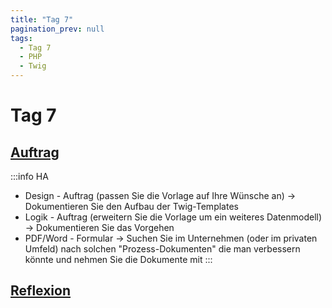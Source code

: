 ```yaml
---
title: "Tag 7"
pagination_prev: null
tags:
  - Tag 7
  - PHP
  - Twig
---
```


# Tag 7

## [Auftrag](./auftrag.md)

:::info HA
- Design - Auftrag (passen Sie die Vorlage auf Ihre Wünsche an) -> Dokumentieren Sie den Aufbau der Twig-Templates
- Logik - Auftrag (erweitern Sie die Vorlage um ein weiteres Datenmodell) -> Dokumentieren Sie das Vorgehen
- PDF/Word - Formular -> Suchen Sie im Unternehmen (oder im privaten Umfeld) nach solchen "Prozess-Dokumenten" die man verbessern könnte und nehmen Sie die Dokumente mit
:::

## [Reflexion](./reflexion.md)
